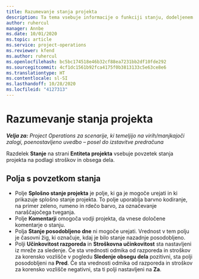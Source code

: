 ```yaml
---
title: Razumevanje stanja projekta
description: Ta tema vsebuje informacije o funkciji stanju, dodeljenem projektom v storitvi Dynamics 365 Project Operations.
author: ruhercul
manager: Annbe
ms.date: 10/01/2020
ms.topic: article
ms.service: project-operations
ms.reviewer: kfend
ms.author: ruhercul
ms.openlocfilehash: bc5bc174518e46b32cf88ea7231bb2df10fde292
ms.sourcegitcommit: 4cf1dc1561b92fca4175f0b3813133c5e63ce8e6
ms.translationtype: HT
ms.contentlocale: sl-SI
ms.lasthandoff: 10/28/2020
ms.locfileid: "4127313"
---
```

# <a name="understand-project-status"></a>Razumevanje stanja projekta

_**Velja za:** Project Operations za scenarije, ki temeljijo na virih/manjkajoči zalogi, poenostavljeno uvedbo – posel do izstavitve predračuna_


Razdelek **Stanje** na strani **Entiteta projekta** vsebuje povzetek stanja projekta na podlagi stroškov in obsega dela.


## <a name="status-summary-fields"></a>Polja s povzetkom stanja

- Polje **Splošno stanje projekta** je polje, ki ga je mogoče urejati in ki prikazuje splošno stanje projekta. To polje uporablja barvno kodiranje, na primer zeleno, rumeno in rdečo barvo, za označevanje naraščajočega tveganja. 
- Polje **Komentarji** omogoča vodji projekta, da vnese določene komentarje o stanju. 
- Polja **Stanje posodobljeno dne** ni mogoče urejati. Vrednost v tem polju je časovni žig, ki označuje, kdaj je bilo stanje nazadnje posodobljeno.
- Polji **Učinkovitost razporeda** in **Stroškovna učinkovitost** sta nastavljeni iz mreže za sledenje. Če sta vrednosti odmika od razporeda in stroškov za korensko vozlišče v pogledu **Sledenje obsegu dela** pozitivni, sta polji posodobljeni na **Pred**. Če sta vrednosti odmika od razporeda in stroškov za korensko vozlišče negativni, sta ti polji nastavljeni na **Za**.
